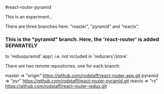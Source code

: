 #react-router-pyramid

This is an experiment...

There are three branches here:  "master", "pyramid" and "reactx".

###  This is the "pyramid" branch.  Here, the 'react-router' is added SEPARATELY 
to 'reduxpyramid' app/; i.e. not included in 'reducers'/store'.

There are two remote repositories, one for each branch:

master =>   "origin"	https://github.com/rodstaff/react-router-app.git
pyramid =>  "pyr"   	https://github.com/rodstaff/react-router-pyramid.git
reactx =>   "rx"    	https://github.com/rodstaff/react-router-redux.git 

